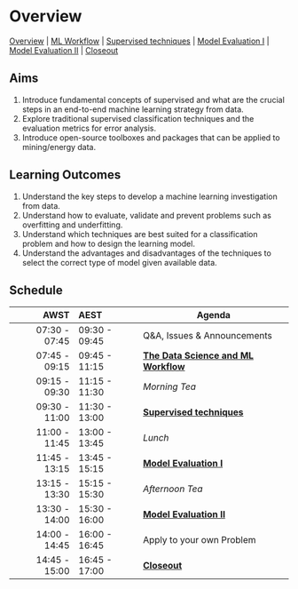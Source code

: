 # Overview

[Overview](./00_overview.md) | [ML Workflow](./01_mlworkflow.md) | [Supervised techniques](./02_supervisedtechniques.md) | [Model Evaluation I](./03_modelevaluationA.md)  | [Model Evaluation II](./04_modelevaluationB.md) | [Closeout](./05_closeout.md)

## Aims

1. Introduce fundamental concepts of supervised and what are the crucial steps in an end-to-end machine learning strategy from data.
2. Explore traditional supervised classification techniques and the evaluation metrics for error analysis.
3. Introduce open-source toolboxes and packages that can be applied to mining/energy data.

## Learning Outcomes

1. Understand the key steps to develop a machine learning investigation from data.
2. Understand how to evaluate, validate and prevent problems such as overfitting and underfitting.
3. Understand which techniques are best suited for a classification problem and how to design the learning model.
4. Understand the advantages and disadvantages of the techniques to select the correct type of model given available data.

## Schedule

|          AWST | AEST          | Agenda                                 |
| -------------:|:------------- | -------------------------------------- |
| 07:30 - 07:45 | 09:30 - 09:45 | Q&A, Issues & Announcements            |
| 07:45 - 09:15 | 09:45 - 11:15 | [**The Data Science and ML Workflow**] |
| 09:15 - 09:30 | 11:15 - 11:30 | *Morning Tea*                          |
| 09:30 - 11:00 | 11:30 - 13:00 | [**Supervised techniques**]            |
| 11:00 - 11:45 | 13:00 - 13:45 | *Lunch*                                |
| 11:45 - 13:15 | 13:45 - 15:15 | [**Model Evaluation I**]               |
| 13:15 - 13:30 | 15:15 - 15:30 | *Afternoon Tea*                        |
| 13:30 - 14:00 | 15:30 - 16:00 | [**Model Evaluation II**]              |
| 14:00 - 14:45 | 16:00 - 16:45 | Apply to your own Problem              |
| 14:45 - 15:00 | 16:45 - 17:00 | [**Closeout**]                         |

[**The Data Science and ML Workflow**]: ./01_mlworkflow.md

[**Supervised techniques**]: ./02_supervisedtechniques.md

[**Model Evaluation I**]: ./03_modelevaluationA.md

[**Model Evaluation II**]: ./04_modelevaluationB.md

[**Closeout**]: ./05_closeout.md
